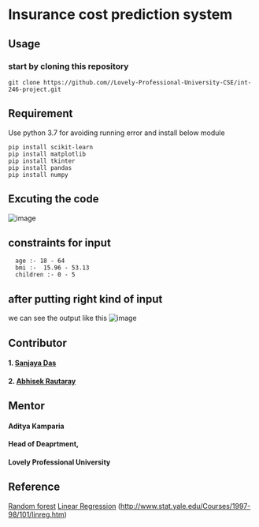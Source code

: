# Insurance cost prediction system
## Usage
### start by cloning this repository
```
git clone https://github.com//Lovely-Professional-University-CSE/int-246-project.git
```
## Requirement
Use python 3.7 for avoiding running error and install below module
```
pip install scikit-learn 
pip install matplotlib
pip install tkinter
pip install pandas
pip install numpy
```
## Excuting the code
![image](https://user-images.githubusercontent.com/51002537/98382839-b8dfcc80-2071-11eb-9d04-3a52bea19f9c.png)

## constraints for input 
```
  age :- 18 - 64
  bmi :-  15.96 - 53.13
  children :- 0 - 5
```
## after putting right kind of input 
we can see the output like this
![image](https://user-images.githubusercontent.com/51002537/98383924-1e808880-2073-11eb-8852-1fe22a42c0a3.png)

## Contributor
#### 1. [Sanjaya Das](https://github.com/sd9989)
#### 2. [Abhisek Rautaray](https://github.com/abhisekgudu)
## Mentor
#### Aditya Kamparia 
#### Head of Deaprtment, 
#### Lovely Professional University
## Reference
[Random forest](https://en.wikipedia.org/wiki/Random_forest)
[Linear Regression](https://en.wikipedia.org/wiki/Linear_regression)
(http://www.stat.yale.edu/Courses/1997-98/101/linreg.htm)
